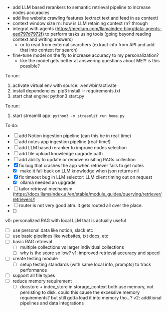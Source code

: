 - add LLM based rerankers to semantic retrieval pipeline to increase nodes accuracies
- add live website crawling features (extract text and feed in as context)
- context window size rn: how is LLM retaining context rn? through 
- integrat with agents (https://medium.com/llamaindex-blog/data-agents-eed797d7972f) to perform tasks using tools (going beyond reading context and writing answers)
  - or to read from external searchers (extract info from API and add that into context for search)
- fine-tune model on the fly to increase accuracy to my personalization? 
  - like the model gets better at answering questions about ME?! is this possible? 

  
To run:
1. activate virtual env with source: .venv/bin/activate
2. install dependencies: pip3 install -r requirements.txt
3. start chat engine: python3 start.py

To run: 
1. start streamlit app: `python3 -m streamlit run home.py  `


To do:
- [ ] add Notion ingestion pipeline (can this be in real-time)
- [ ] add notes app ingestion pipeline (real-time!)
- [ ] add LLM based reranker to improve nodes selection
- [ ] add file upload knowledge upgrade path
- [ ] add ability to update or remove exisiting RAGs collection 
- [x] fix bug that crashes the app when retriever fails to get notes
  - [x] make it fall back on LLM knowledge when json returns nil
- [x] fix timeout bug in LLM selector: LLM client timing out on request
  - [x] ollama needed an upgrade
- [ ] tailor retrieval mechanism (https://docs.llamaindex.ai/en/stable/module_guides/querying/retriever/retrievers/)  
- [ ] router is not very good atm. it gets routed all over the place.
- [ ] 

v0: personalized RAG with local LLM that is actually useful
- [ ] use personal data like notion, slack etc 
- [ ] use basic pipelines like websites, txt docs, etc
- [ ] basic RAG retrieval
  - [ ] multiple collections vs larger individual collections
  - [ ] why is the score so low? 
v1: improved retrieval accuracy and speed
- [ ] create testing module
  - [ ] setup testing standards (with same local info, prompts) to track performance
- [ ] support all file types 
- [ ] reduce memory requirement 
  - [ ] docstore + index_store in storage_context both use memory, not persisting to disk. could this cause the excessive memory requirements? but still gotta load it into memory tho...? 
v2: additional pipelines and data integrations 
